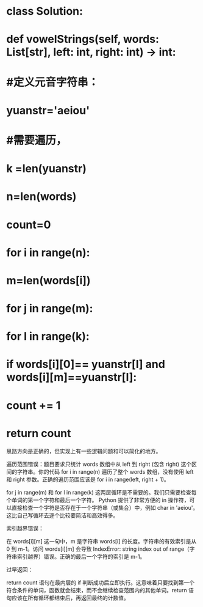 # class Solution:
#     def vowelStrings(self, words: List[str], left: int, right: int) -> int:
#         #定义元音字符串：
#         yuanstr='aeiou'
#         #需要遍历，
#         k =len(yuanstr)
#         n=len(words)
        
#         count=0
#         for i in range(n):
#             m=len(words[i])
#             for j in range(m):
#                 for l in range(k):
#                     if words[i][0]== yuanstr[l] and words[i][m]==yuanstr[l]:
#                      count += 1
#                      return count

思路方向是正确的，但实现上有一些逻辑问题和可以简化的地方。

遍历范围错误：题目要求只统计 words 数组中从 left 到 right (包含 right) 这个区间的字符串。你的代码 for i in range(n) 遍历了整个 words 数组，没有使用 left 和 right 参数。正确的遍历范围应该是 for i in range(left, right + 1)。

for j in range(m) 和 for l in range(k) 这两层循环是不需要的。我们只需要检查每个单词的第一个字符和最后一个字符。
Python 提供了非常方便的 in 操作符，可以直接检查一个字符是否存在于一个字符串（或集合）中，例如 char in 'aeiou'。这比自己写循环去逐个比较要简洁和高效得多。

索引越界错误：

在 words[i][m] 这一句中，m 是字符串 words[i] 的长度。字符串的有效索引是从 0 到 m-1。访问 words[i][m] 会导致 IndexError: string index out of range（字符串索引越界）错误。正确的最后一个字符的索引是 m-1。

过早返回：

return count 语句在最内层的 if 判断成功后立即执行。这意味着只要找到第一个符合条件的单词，函数就会结束，而不会继续检查范围内的其他单词。return 语句应该在所有循环都结束后，再返回最终的计数值。